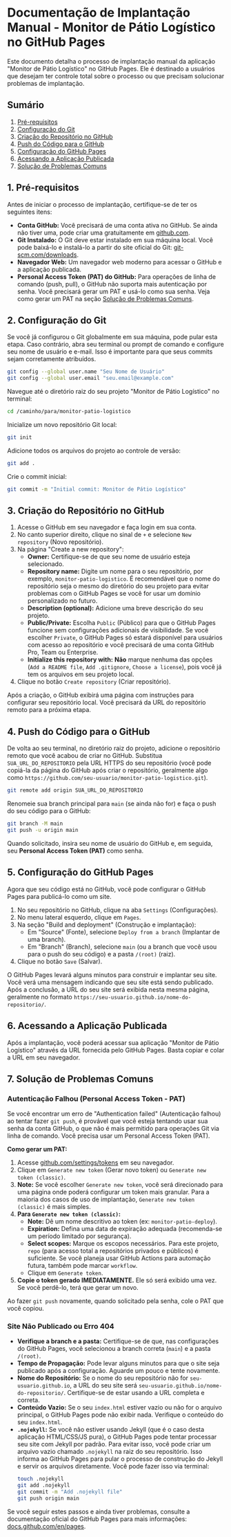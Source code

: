 # Documentação de Implantação Manual - Monitor de Pátio Logístico no GitHub Pages

Este documento detalha o processo de implantação manual da aplicação "Monitor de Pátio Logístico" no GitHub Pages. Ele é destinado a usuários que desejam ter controle total sobre o processo ou que precisam solucionar problemas de implantação.

## Sumário
1.  [Pré-requisitos](#pré-requisitos)
2.  [Configuração do Git](#configuração-do-git)
3.  [Criação do Repositório no GitHub](#criação-do-repositório-no-github)
4.  [Push do Código para o GitHub](#push-do-código-para-o-github)
5.  [Configuração do GitHub Pages](#configuração-do-github-pages)
6.  [Acessando a Aplicação Publicada](#acessando-a-aplicação-publicada)
7.  [Solução de Problemas Comuns](#solução-de-problemas-comuns)

## 1. Pré-requisitos
Antes de iniciar o processo de implantação, certifique-se de ter os seguintes itens:

*   **Conta GitHub:** Você precisará de uma conta ativa no GitHub. Se ainda não tiver uma, pode criar uma gratuitamente em [github.com](https://github.com/).
*   **Git Instalado:** O Git deve estar instalado em sua máquina local. Você pode baixá-lo e instalá-lo a partir do site oficial do Git: [git-scm.com/downloads](https://git-scm.com/downloads).
*   **Navegador Web:** Um navegador web moderno para acessar o GitHub e a aplicação publicada.
*   **Personal Access Token (PAT) do GitHub:** Para operações de linha de comando (push, pull), o GitHub não suporta mais autenticação por senha. Você precisará gerar um PAT e usá-lo como sua senha. Veja como gerar um PAT na seção [Solução de Problemas Comuns](#solução-de-problemas-comuns).

## 2. Configuração do Git

Se você já configurou o Git globalmente em sua máquina, pode pular esta etapa. Caso contrário, abra seu terminal ou prompt de comando e configure seu nome de usuário e e-mail. Isso é importante para que seus commits sejam corretamente atribuídos.

```bash
git config --global user.name "Seu Nome de Usuário"
git config --global user.email "seu.email@example.com"
```

Navegue até o diretório raiz do seu projeto "Monitor de Pátio Logístico" no terminal:

```bash
cd /caminho/para/monitor-patio-logistico
```

Inicialize um novo repositório Git local:

```bash
git init
```

Adicione todos os arquivos do projeto ao controle de versão:

```bash
git add .
```

Crie o commit inicial:

```bash
git commit -m "Initial commit: Monitor de Pátio Logístico"
```

## 3. Criação do Repositório no GitHub

1.  Acesse o GitHub em seu navegador e faça login em sua conta.
2.  No canto superior direito, clique no sinal de `+` e selecione `New repository` (Novo repositório).
3.  Na página "Create a new repository":
    *   **Owner:** Certifique-se de que seu nome de usuário esteja selecionado.
    *   **Repository name:** Digite um nome para o seu repositório, por exemplo, `monitor-patio-logistico`. É recomendável que o nome do repositório seja o mesmo do diretório do seu projeto para evitar problemas com o GitHub Pages se você for usar um domínio personalizado no futuro.
    *   **Description (optional):** Adicione uma breve descrição do seu projeto.
    *   **Public/Private:** Escolha `Public` (Público) para que o GitHub Pages funcione sem configurações adicionais de visibilidade. Se você escolher `Private`, o GitHub Pages só estará disponível para usuários com acesso ao repositório e você precisará de uma conta GitHub Pro, Team ou Enterprise.
    *   **Initialize this repository with:** **Não** marque nenhuma das opções (`Add a README file`, `Add .gitignore`, `Choose a license`), pois você já tem os arquivos em seu projeto local.
4.  Clique no botão `Create repository` (Criar repositório).

Após a criação, o GitHub exibirá uma página com instruções para configurar seu repositório local. Você precisará da URL do repositório remoto para a próxima etapa.

## 4. Push do Código para o GitHub

De volta ao seu terminal, no diretório raiz do projeto, adicione o repositório remoto que você acabou de criar no GitHub. Substitua `SUA_URL_DO_REPOSITORIO` pela URL HTTPS do seu repositório (você pode copiá-la da página do GitHub após criar o repositório, geralmente algo como `https://github.com/seu-usuario/monitor-patio-logistico.git`).

```bash
git remote add origin SUA_URL_DO_REPOSITORIO
```

Renomeie sua branch principal para `main` (se ainda não for) e faça o push do seu código para o GitHub:

```bash
git branch -M main
git push -u origin main
```

Quando solicitado, insira seu nome de usuário do GitHub e, em seguida, seu **Personal Access Token (PAT)** como senha.

## 5. Configuração do GitHub Pages

Agora que seu código está no GitHub, você pode configurar o GitHub Pages para publicá-lo como um site.

1.  No seu repositório no GitHub, clique na aba `Settings` (Configurações).
2.  No menu lateral esquerdo, clique em `Pages`.
3.  Na seção "Build and deployment" (Construção e implantação):
    *   Em "Source" (Fonte), selecione `Deploy from a branch` (Implantar de uma branch).
    *   Em "Branch" (Branch), selecione `main` (ou a branch que você usou para o push do seu código) e a pasta `/(root)` (raiz).
4.  Clique no botão `Save` (Salvar).

O GitHub Pages levará alguns minutos para construir e implantar seu site. Você verá uma mensagem indicando que seu site está sendo publicado. Após a conclusão, a URL do seu site será exibida nesta mesma página, geralmente no formato `https://seu-usuario.github.io/nome-do-repositorio/`.

## 6. Acessando a Aplicação Publicada

Após a implantação, você poderá acessar sua aplicação "Monitor de Pátio Logístico" através da URL fornecida pelo GitHub Pages. Basta copiar e colar a URL em seu navegador.

## 7. Solução de Problemas Comuns

### Autenticação Falhou (Personal Access Token - PAT)

Se você encontrar um erro de "Authentication failed" (Autenticação falhou) ao tentar fazer `git push`, é provável que você esteja tentando usar sua senha da conta GitHub, o que não é mais permitido para operações Git via linha de comando. Você precisa usar um Personal Access Token (PAT).

**Como gerar um PAT:**

1.  Acesse [github.com/settings/tokens](https://github.com/settings/tokens) em seu navegador.
2.  Clique em `Generate new token` (Gerar novo token) ou `Generate new token (classic)`.
3.  **Note:** Se você escolher `Generate new token`, você será direcionado para uma página onde poderá configurar um token mais granular. Para a maioria dos casos de uso de implantação, `Generate new token (classic)` é mais simples.
4.  **Para `Generate new token (classic)`:**
    *   **Note:** Dê um nome descritivo ao token (ex: `monitor-patio-deploy`).
    *   **Expiration:** Defina uma data de expiração adequada (recomenda-se um período limitado por segurança).
    *   **Select scopes:** Marque os escopos necessários. Para este projeto, `repo` (para acesso total a repositórios privados e públicos) é suficiente. Se você planeja usar GitHub Actions para automação futura, também pode marcar `workflow`.
    *   Clique em `Generate token`.
5.  **Copie o token gerado IMEDIATAMENTE.** Ele só será exibido uma vez. Se você perdê-lo, terá que gerar um novo.

Ao fazer `git push` novamente, quando solicitado pela senha, cole o PAT que você copiou.

### Site Não Publicado ou Erro 404

*   **Verifique a branch e a pasta:** Certifique-se de que, nas configurações do GitHub Pages, você selecionou a branch correta (`main`) e a pasta `/(root)`.
*   **Tempo de Propagação:** Pode levar alguns minutos para que o site seja publicado após a configuração. Aguarde um pouco e tente novamente.
*   **Nome do Repositório:** Se o nome do seu repositório não for `seu-usuario.github.io`, a URL do seu site será `seu-usuario.github.io/nome-do-repositorio/`. Certifique-se de estar usando a URL completa e correta.
*   **Conteúdo Vazio:** Se o seu `index.html` estiver vazio ou não for o arquivo principal, o GitHub Pages pode não exibir nada. Verifique o conteúdo do seu `index.html`.
*   **`.nojekyll`:** Se você não estiver usando Jekyll (que é o caso desta aplicação HTML/CSS/JS pura), o GitHub Pages pode tentar processar seu site com Jekyll por padrão. Para evitar isso, você pode criar um arquivo vazio chamado `.nojekyll` na raiz do seu repositório. Isso informa ao GitHub Pages para pular o processo de construção do Jekyll e servir os arquivos diretamente. Você pode fazer isso via terminal:
    ```bash
    touch .nojekyll
    git add .nojekyll
    git commit -m "Add .nojekyll file"
    git push origin main
    ```

Se você seguir estes passos e ainda tiver problemas, consulte a documentação oficial do GitHub Pages para mais informações: [docs.github.com/en/pages](https://docs.github.com/en/pages).

